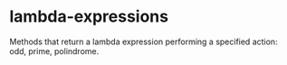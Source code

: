 # lambda-expressions
Methods that return a lambda expression performing a specified action: odd, prime, polindrome.

